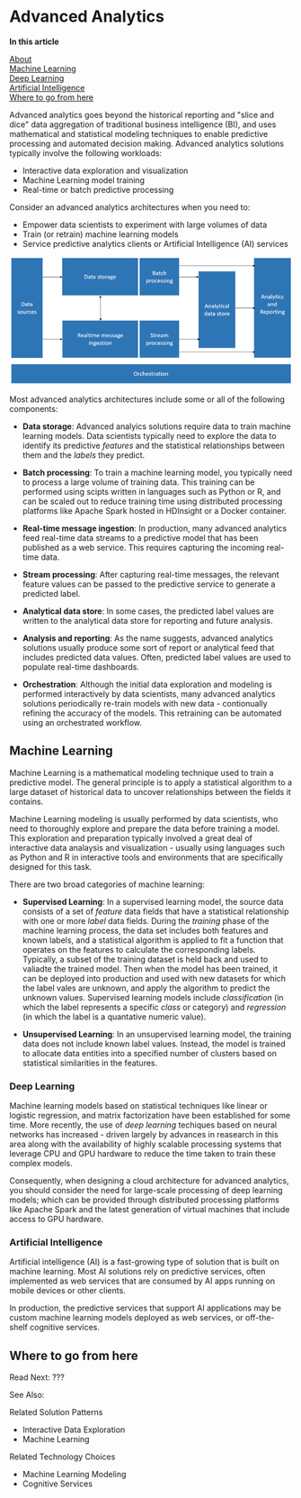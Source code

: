 # Advanced Analytics

**In this article**

[About]()  
[Machine Learning](#machinelearning)  
[Deep Learning](#deeplearning)  
[Artificial Intelligence](ai)  
[Where to go from here](#wheretogo)  

<a name="about"></a>
Advanced analytics goes beyond the historical reporting and "slice and dice" data aggregation of traditional business intelligence (BI), and uses mathematical and statistical modeling techniques to enable predictive processing and automated decision making.
Advanced analytics solutions typically involve the following workloads:
* Interactive data exploration and visualization
* Machine Learning model training
* Real-time or batch predictive processing

Consider an advanced analytics architectures when you need to:

* Empower data scientists to experiment with large volumes of data
* Train (or retrain) machine learning models
* Service predictive analytics clients or Artificial Intelligence (AI) services

![Overall data pipeline diagram](../images/overall-data-pipeline.png)

Most advanced analytics architectures include some or all of the following components:

* **Data storage**: Advanced analyics solutions require data to train machine learning models. Data scientists typically need to explore the data to identify its predictive *features* and the statistical relationships between them and the *labels* they predict.

* **Batch processing**: To train a machine learning model, you typically need to process a large volume of training data. This training can be performed using scipts written in languages such as Python or R, and can be scaled out to reduce training time using distributed processing platforms like Apache Spark hosted in HDInsight or a Docker container.

* **Real-time message ingestion**: In production, many advanced analytics feed real-time data streams to a predictive model that has been published as a web service. This requires capturing the incoming real-time data.

* **Stream processing**: After capturing real-time messages, the relevant feature values can be passed to the predictive service to generate a predicted label.

* **Analytical data store**: In some cases, the predicted label values are written to the analytical data store for reporting and future analysis.

* **Analysis and reporting**: As the name suggests, advanced analytics solutions usually produce some sort of report or analytical feed that includes predicted data values. Often, predicted label values are used to populate real-time dashboards.

* **Orchestration**: Although the initial data exploration and modeling is performed interactively by data scientists, many advanced analytics solutions periodically re-train models with new data - contionually refining the accuracy of the models. This retraining can be automated using an orchestrated workflow.

## <a name="machinelearning"></a> Machine Learning
Machine Learning is a mathematical modeling technique used to train a predictive model. The general principle is to apply a statistical algorithm to a large dataset of historical data to uncover relationships between the fields it contains.

Machine Learning modeling is usually performed by data scientists, who need to thoroughly explore and prepare the data before training a model. This exploration and preparation typically involved a great deal of interactive data analaysis and visualization - usually using languages such as Python and R in interactive tools and environments that are specifically designed for this task.

There are two broad categories of machine learning:
* **Supervised Learning**: In a supervised learning model, the source data consists of a set of *feature* data fields that have a statistical relationship with one or more *label* data fields. During the *training* phase of the machine learning process, the data set includes both features and known labels, and a statistical algorithm is applied to fit a function that operates on the features to calculate the corresponding labels. Typically, a subset of the training dataset is held back and used to valiadte the trained model. Then when the model has been trained, it can be deployed into production and used with new datasets for which the label vales are unknown, and apply the algorithm to predict the unknown values. Supervised learning models include *classification* (in which the label represents a specific *class* or category) and *regression* (in which the label is a quantative numeric value).

* **Unsupervised Learning**: In an unsupervised learning model, the training data does not include known label values. Instead, the model is trained to allocate data entities into a specified number of clusters based on statistical similarities in the features.

### <a name="deeplearning"></a> Deep Learning

Machine learning models based on statistical techniques like linear or logistic regression, and matrix factorization have been established for some time. More recently, the use of *deep learning* techiques based on neural networks has increased - driven largely by advances in reasearch in this area along with the availability of highly scalable processing systems that leverage CPU and GPU hardware to reduce the time taken to train these complex models.

Consequently, when designing a cloud architecture for advanced analytics, you should consider the need for large-scale processing of deep learning models; which can be provided through distributed processing platforms like Apache Spark and the latest generation of virtual machines that include access to GPU hardware. 

### <a name="ai"></a> Artificial Intelligence

Artificial intelligence (AI) is a fast-growing type of solution that is built on machine learning. Most AI solutions rely on predictive services, often implemented as web services that are consumed by AI apps running on mobile devices or other clients.

In production, the predictive services that support AI applications may be custom machine learning models deployed as web services, or off-the-shelf cognitive services.

## <a name="wheretogo"></a>Where to go from here

Read Next: ???

See Also:

Related Solution Patterns
- Interactive Data Exploration
- Machine Learning

Related Technology Choices
- Machine Learning Modeling
- Cognitive Services

